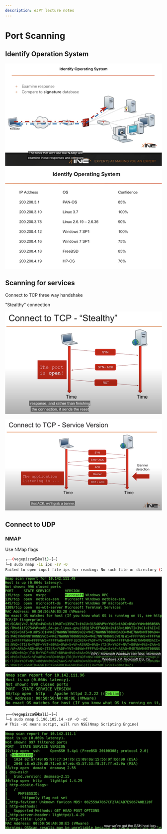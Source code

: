 ```yaml
---
description: eJPT lecture notes
---
```


# Port Scanning

## Identify Operation System

![](<../.gitbook/assets/image (23).png>)![](<../.gitbook/assets/image (24).png>)

## Scanning for services

Connect to TCP three way handshake

"Stealthy" connection

![](<../.gitbook/assets/image (21).png>)

![](<../.gitbook/assets/image (22).png>)

## Connect to UDP

### NMAP

Use NMap flags

```bash
┌──(vegepizza㉿kali)-[~]
└─$ sudo nmap -iL ips -sV -O     
Failed to open input file ips for reading: No such file or directory (2)
```

![](<../.gitbook/assets/image (26).png>)

![](<../.gitbook/assets/image (27).png>)

<pre class="language-bash"><code class="lang-bash"><strong>┌──(vegepizza㉿kali)-[~]
</strong>└─$ sudo nmap 5.196.105.14 -sV -O -sC
# This -sC means script, will run NSE(Nmap Scripting Engine)
</code></pre>

![](<../.gitbook/assets/image (28).png>)

